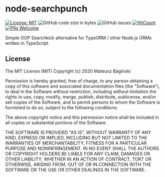 # node-searchpunch

[![License: MIT](https://img.shields.io/badge/License-MIT-yellow.svg)](https://opensource.org/licenses/MIT)
![GitHub code size in bytes](https://img.shields.io/github/languages/code-size/mati365/node-searchpunch?style=flat-square)
![GitHub issues](https://img.shields.io/github/issues/mati365/node-searchpunch?style=flat-square)
[![HitCount](http://hits.dwyl.com/mati365/node-searchpunch.svg)](http://hits.dwyl.com/mati365/node-searchpunch)
[![PRs Welcome](https://img.shields.io/badge/PRs-welcome-brightgreen.svg?style=flat-square)](http://makeapullrequest.com)

Simple OOP Searchkick alternative for TypeORM / other Node.js ORMs written in TypeScript.

## License

The MIT License (MIT) Copyright (c) 2020 Mateusz Bagiński

Permission is hereby granted, free of charge, to any person obtaining a copy of this software and associated documentation files (the "Software"), to deal in the Software without restriction, including without limitation the rights to use, copy, modify, merge, publish, distribute, sublicense, and/or sell copies of the Software, and to permit persons to whom the Software is furnished to do so, subject to the following conditions:

The above copyright notice and this permission notice shall be included in all copies or substantial portions of the Software.

THE SOFTWARE IS PROVIDED "AS IS", WITHOUT WARRANTY OF ANY KIND, EXPRESS OR IMPLIED, INCLUDING BUT NOT LIMITED TO THE WARRANTIES OF MERCHANTABILITY, FITNESS FOR A PARTICULAR PURPOSE AND NONINFRINGEMENT. IN NO EVENT SHALL THE AUTHORS OR COPYRIGHT HOLDERS BE LIABLE FOR ANY CLAIM, DAMAGES OR OTHER LIABILITY, WHETHER IN AN ACTION OF CONTRACT, TORT OR OTHERWISE, ARISING FROM, OUT OF OR IN CONNECTION WITH THE SOFTWARE OR THE USE OR OTHER DEALINGS IN THE SOFTWARE.

